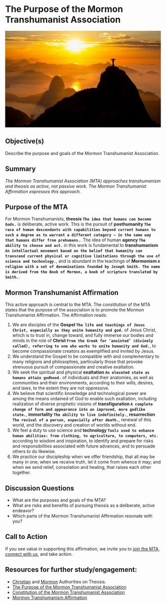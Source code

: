 # The Purpose of the Mormon Transhumanist Association

![Image](./assets/lesson2.jpg)
## Objective(s)
Describe the purpose and goals of the Mormon Transhumanist Association.

## Summary
_The Mormon Transhumanist Association (MTA) approaches transhumanism and theosis as active, not passive work. The Mormon Transhumanist Affirmation expresses this approach._

## Purpose of the MTA
For Mormon Transhumanists, **theosis `The idea that humans can become Gods.`** is deliberate, active work. This is the pursuit of **posthumanity `The race of human descendants with capabilities beyond current humans to such a degree as to warrant a different category — in the same way that humans differ from prehumans.`**. The idea of human **agency `The ability to choose and act.`** in this work is fundamental to **transhumanism `An intellectual movement based on the belief that humanity can transcend current physical or cognitive limitations through the use of science and technology.`**, and is abundant in the teachings of **Mormonism `A religion with a set of denominations founded by Joseph Smith. The name is derived from the Book of Mormon, a book of scripture translated by Smith.`**.

## Mormon Transhumanist Affirmation
This active approach is central to the MTA. The constitution of the MTA states that the purpose of the association is to promote the Mormon Transhumanist Affirmation. The Affirmation reads:

1. We are disciples of the **Gospel `The life and teachings of Jesus Christ, especially as they unite humanity and god.`** of Jesus Christ, which is to trust in, change toward, and fully immerse our bodies and minds in the role of **Christ `From the Greek for ‘anointed’ (divinely called), referring to one who works to unite humanity and God.`**, to become compassionate creators as exemplified and invited by Jesus.
2. We understand the Gospel to be compatible with and complementary to many religions and philosophies, particularly those that provoke strenuous pursuit of compassionate and creative exaltation.
3. We seek the spiritual and physical **exaltation `An elevated state as humans attain godhood.`** of individuals and their anatomies, as well as communities and their environments, according to their wills, desires, and laws, to the extent they are not oppressive.
4. We believe that scientific knowledge and technological power are among the means ordained of God to enable such exaltation, including realization of diverse prophetic visions of **transfiguration `A complete change of form and appearance into an improved, more godlike state.`**, **immortality `The ability to live indefinitely.`**, **resurrection `The revival of a person, especially after death.`**, renewal of this world, and the discovery and creation of worlds without end.
5. We feel a duty to use science and **technology `Tools used to enhance human abilities: from clothing, to agriculture, to computers, etc.`** according to wisdom and inspiration, to identify and prepare for risks and responsibilities associated with future advances, and to persuade others to do likewise.
6. We practice our discipleship when we offer friendship, that all may be many in one; when we receive truth, let it come from whence it may; and when we send relief, consolation and healing, that raises each other together.

## Discussion Questions
- What are the purposes and goals of the MTA?
- What are risks and benefits of pursuing theosis as a deliberate, active endeavor?
- Which parts of the Mormon Transhumanist Affirmation resonate with you?

## Call to Action
If you see value in supporting this affirmation, we invite you to [join the MTA](https://transfigurism.org/join), [connect with us](https://www.facebook.com/transfigurism/), and take action.

## Resources for further study/engagement:
- [Christian](http://community.transfigurism.org/quotes/theosis) and [Mormon](http://community.transfigurism.org/quotes/mormon-authorities-on-theosis) Authorities on Theosis.
- [The Purpose of the Mormon Transhumanist Association](http://lincoln.metacannon.net/2013/04/purpose-of-mormon-transhumanist.html)
- [Constitution of the Mormon Transhumanist Association](https://transfigurism.org/about/constitution)
- [Mormon Transhumanism Affirmation](http://transfigurism.org/about/affirmation)
